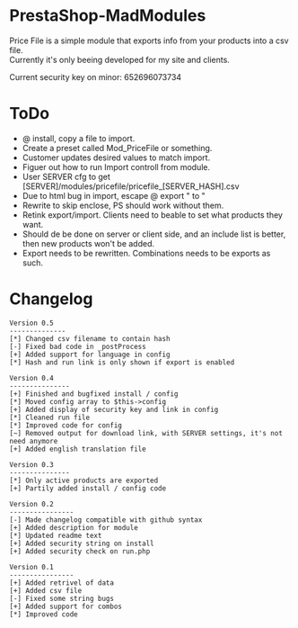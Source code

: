 PrestaShop-MadModules
=====================

Price File is a simple module that exports info from your products into a csv file.<br>
Currently it's only beeing developed for my site and clients.<br>

Current security key on minor: 652696073734

ToDo
======
- @ install, copy a file to import.
- Create a preset called Mod_PriceFile or something.
- Customer updates desired values to match import.
- Figuer out how to run Import controll from module.
- User SERVER cfg to get [SERVER]/modules/pricefile/pricefile_[SERVER_HASH].csv
- Due to html bug in import, escape @ export " to \"
-   Rewrite to skip enclose, PS should work without them.
- Retink export/import. Clients need to beable to set what products they want.
-   Should de be done on server or client side, and an include list is better, then new products won't be added.
- Export needs to be rewritten. Combinations needs to be exports as such.

Changelog
=====================
```
Version 0.5
--------------
[*] Changed csv filename to contain hash
[-] Fixed bad code in _postProcess
[+] Added support for language in config
[*] Hash and run link is only shown if export is enabled

Version 0.4
---------------
[+] Finished and bugfixed install / config
[*] Moved config array to $this->config
[+] Added display of security key and link in config
[*] Cleaned run file
[*] Improved code for config
[~] Removed output for download link, with SERVER settings, it's not need anymore
[+] Added english translation file

Version 0.3
---------------
[*] Only active products are exported
[+] Partily added install / config code

Version 0.2
----------------
[-] Made changelog compatible with github syntax
[+] Added description for module
[*] Updated readme text
[+] Added security string on install
[+] Added security check on run.php

Version 0.1
----------------
[+] Added retrivel of data
[+] Added csv file
[-] Fixed some string bugs
[+] Added support for combos
[*] Improved code
```
